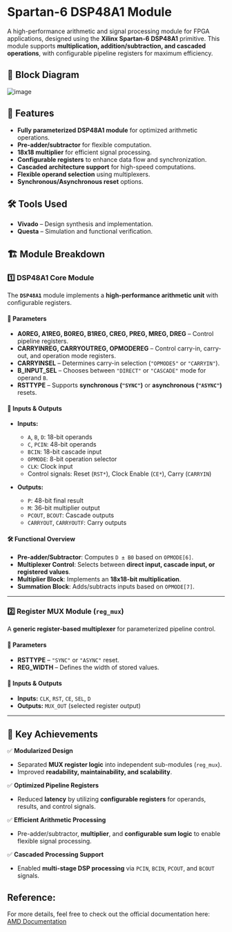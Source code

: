 # Spartan-6 DSP48A1 Module

A high-performance arithmetic and signal processing module for FPGA applications, designed using the **Xilinx Spartan-6 DSP48A1** primitive. This module supports **multiplication, addition/subtraction, and cascaded operations**, with configurable pipeline registers for maximum efficiency.

## 📸 Block Diagram
![image](https://github.com/user-attachments/assets/69010982-0820-472a-adb1-29d5000048ad)

## 📌 Features

- **Fully parameterized DSP48A1 module** for optimized arithmetic operations.
- **Pre-adder/subtractor** for flexible computation.
- **18x18 multiplier** for efficient signal processing.
- **Configurable registers** to enhance data flow and synchronization.
- **Cascaded architecture support** for high-speed computations.
- **Flexible operand selection** using multiplexers.
- **Synchronous/Asynchronous reset** options.

## 🛠 Tools Used

- **Vivado** – Design synthesis and implementation.
- **Questa** – Simulation and functional verification.

## 🏗️ Module Breakdown

### 1️⃣ **DSP48A1 Core Module**
The **`DSP48A1`** module implements a **high-performance arithmetic unit** with configurable registers.

#### **📌 Parameters**
- **A0REG, A1REG, B0REG, B1REG, CREG, PREG, MREG, DREG** – Control pipeline registers.
- **CARRYINREG, CARRYOUTREG, OPMODEREG** – Control carry-in, carry-out, and operation mode registers.
- **CARRYINSEL** – Determines carry-in selection (`"OPMODE5"` or `"CARRYIN"`).
- **B_INPUT_SEL** – Chooses between `"DIRECT"` or `"CASCADE"` mode for operand `B`.
- **RSTTYPE** – Supports **synchronous (`"SYNC"`)** or **asynchronous (`"ASYNC"`)** resets.

#### **🔌 Inputs & Outputs**
- **Inputs:**  
  - `A`, `B`, `D`: 18-bit operands  
  - `C`, `PCIN`: 48-bit operands  
  - `BCIN`: 18-bit cascade input  
  - `OPMODE`: 8-bit operation selector  
  - `CLK`: Clock input  
  - Control signals: Reset (`RST*`), Clock Enable (`CE*`), Carry (`CARRYIN`)

- **Outputs:**  
  - `P`: 48-bit final result  
  - `M`: 36-bit multiplier output  
  - `PCOUT`, `BCOUT`: Cascade outputs  
  - `CARRYOUT`, `CARRYOUTF`: Carry outputs  

#### **🛠 Functional Overview**
- **Pre-adder/Subtractor**: Computes `D ± B0` based on `OPMODE[6]`.
- **Multiplexer Control**: Selects between **direct input, cascade input, or registered values**.
- **Multiplier Block**: Implements an **18x18-bit multiplication**.
- **Summation Block**: Adds/subtracts inputs based on `OPMODE[7]`.

---

### 2️⃣ **Register MUX Module (`reg_mux`)**
A **generic register-based multiplexer** for parameterized pipeline control.

#### **📌 Parameters**
- **RSTTYPE** – `"SYNC"` or `"ASYNC"` reset.
- **REG_WIDTH** – Defines the width of stored values.

#### **🔌 Inputs & Outputs**
- **Inputs:** `CLK`, `RST`, `CE`, `SEL`, `D`
- **Outputs:** `MUX_OUT` (selected register output)

---

## 🚀 Key Achievements

✅ **Modularized Design**  
- Separated **MUX register logic** into independent sub-modules (`reg_mux`).  
- Improved **readability, maintainability, and scalability**.

✅ **Optimized Pipeline Registers**  
- Reduced **latency** by utilizing **configurable registers** for operands, results, and control signals.

✅ **Efficient Arithmetic Processing**  
- Pre-adder/subtractor, **multiplier**, and **configurable sum logic** to enable flexible signal processing.

✅ **Cascaded Processing Support**  
- Enabled **multi-stage DSP processing** via `PCIN`, `BCIN`, `PCOUT`, and `BCOUT` signals.

## Reference:
For more details, feel free to check out the official documentation here:  [AMD Documentation](https://docs.amd.com/v/u/~ta5R6V5ywmej~eY5UAEpg)
